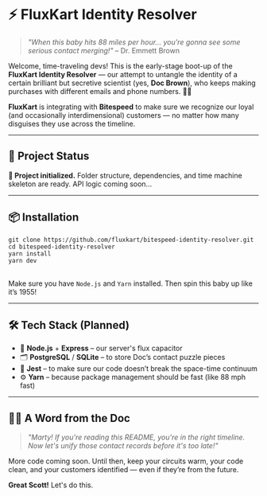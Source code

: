 <h1>⚡ FluxKart Identity Resolver</h1>

<blockquote>
  <p><em>"When this baby hits 88 miles per hour... you're gonna see some serious contact merging!"</em> – Dr. Emmett Brown</p>
</blockquote>

<p>Welcome, time-traveling devs! This is the early-stage boot-up of the <strong>FluxKart Identity Resolver</strong> — our attempt to untangle the identity of a certain brilliant but secretive scientist (yes, <strong>Doc Brown</strong>), who keeps making purchases with different emails and phone numbers. 🕵️‍♂️</p>

<p><strong>FluxKart</strong> is integrating with <strong>Bitespeed</strong> to make sure we recognize our loyal (and occasionally interdimensional) customers — no matter how many disguises they use across the timeline.</p>

<hr>

<h2>🧪 Project Status</h2>
<p><strong>🚧 Project initialized.</strong> Folder structure, dependencies, and time machine skeleton are ready. API logic coming soon...</p>

<hr>

<h2>📦 Installation</h2>

<pre>
<code>git clone https://github.com/fluxkart/bitespeed-identity-resolver.git
cd bitespeed-identity-resolver
yarn install
yarn dev
</code>
</pre>

<p>Make sure you have <code>Node.js</code> and <code>Yarn</code> installed. Then spin this baby up like it’s 1955!</p>

<hr>

<h2>🛠 Tech Stack (Planned)</h2>

<ul>
  <li>🧠 <strong>Node.js</strong> + <strong>Express</strong> – our server's flux capacitor</li>
  <li>🗂️ <strong>PostgreSQL</strong> / <strong>SQLite</strong> – to store Doc’s contact puzzle pieces</li>
  <li>🧪 <strong>Jest</strong> – to make sure our code doesn’t break the space-time continuum</li>
  <li>⚙️ <strong>Yarn</strong> – because package management should be fast (like 88 mph fast)</li>
</ul>

<hr>

<h2>👨‍🔬 A Word from the Doc</h2>

<blockquote>
  <p><em>"Marty! If you're reading this README, you're in the right timeline. Now let's unify those contact records before it's too late!"</em></p>
</blockquote>

<p>More code coming soon. Until then, keep your circuits warm, your code clean, and your customers identified — even if they’re from the future.</p>

<p><strong>Great Scott!</strong> Let's do this.</p>
